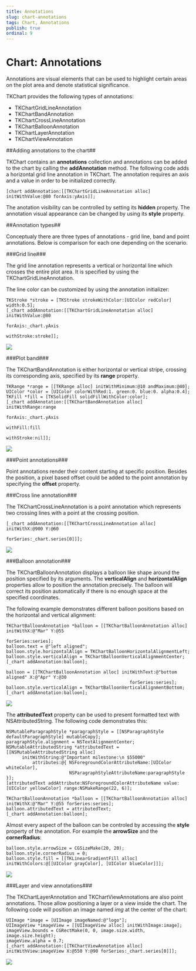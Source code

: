 ```yaml
---
title: Annotations
slug: chart-annotations
tags: Chart, Annotations
publish: true
ordinal: 9
---
```


# Chart: Annotations

Annotations are visual elements that can be used to highlight certain areas on the plot area and denote statistical significance.

TKChart provides the following types of annotations: 

- TKChartGridLineAnnotation
- TKChartBandAnnotation
- TKChartCrossLineAnnotation
- TKChartBalloonAnnotation
- TKChartLayerAnnotation
- TKChartViewAnnotation

##Adding annotations to the chart##

TKChart contains an **annotations** collection and annotations can be added to the chart by calling the **addAnnotation** method. The following code adds a horizontal grid line annotation in TKChart. The annotation requires an axis and a value in order to be initialized correctly.

    [chart addAnnotation:[[TKChartGridLineAnnotation alloc] initWithValue:@80 forAxis:yAxis]];

The anotation visibility can be controlled by setting its **hidden** property. 
The annotation visual appearance can be changed by using its **style** property.

##Annotation types##

Conceptualy there are three types of annotations - grid line, band and point annotations. Below is comparison for each one depending on the scenario.

###Grid line###

The grid line annotation represents a vertical or horizontal line which crosses the entire plot area. It is specified by using the TKChartGridLineAnnotation. 

The line color can be customized by using the annotation initializer:

	TKStroke *stroke = [TKStroke strokeWithColor:[UIColor redColor] width:0.5];
    [_chart addAnnotation:[[TKChartGridLineAnnotation alloc] initWithValue:@80
                                                                   forAxis:_chart.yAxis
                                                                withStroke:stroke]];

<img src="../images/chart-annotations001.png"/>

###Plot band###

The TKChartBandAnnotation is either horizontal or vertical stripe, crossing its corresponding axis, specified by its **range** property. 

    TKRange *range = [[TKRange alloc] initWithMinimum:@10 andMaximum:@40];
    UIColor *color = [UIColor colorWithRed:1. green:0. blue:0. alpha:0.4];
    TKFill *fill = [TKSolidFill solidFillWithColor:color];
    [_chart addAnnotation:[[TKChartBandAnnotation alloc] initWithRange:range
                                                               forAxis:_chart.yAxis
                                                              withFill:fill
                                                            withStroke:nil]];

<img src="../images/chart-annotations002.png"/>

###Point annotations###

Point annotations render their content starting at specific position. Besides the position, a pixel based offset could be added to the point annotation by specifying the **offset** property.

###Cross line annotation###

The TKChartCrossLineAnnotation is a point annotation which represents two crossing lines with a point at the crossing position.

    [_chart addAnnotation:[[TKChartCrossLineAnnotation alloc] initWithX:@900 Y:@60
                                                              forSeries:_chart.series[0]]];
    
<img src="../images/chart-annotations003.png"/>

###Balloon annotation###

The TKChartBalloonAnnotation displays a balloon like shape around the position specified by its arguments. The **verticalAlign** and **horizontalAlign** properties allow to position the annotation precisely. The balloon will correct its position automatically if there is no enough space at the specified coordinates.

The following example demonstrates different balloon positions based on the horizontal and vertical alignment:

    TKChartBalloonAnnotation *balloon = [[TKChartBalloonAnnotation alloc] initWithX:@"Mar" Y:@55
                                                                          forSeries:series];
    balloon.text = @"left aligned";
    balloon.style.horizontalAlign = TKChartBalloonHorizontalAlignmentLeft;
    balloon.style.verticalAlign = TKChartBalloonVerticalAlignmentCenter;
    [_chart addAnnotation:balloon];
    
    balloon = [[TKChartBalloonAnnotation alloc] initWithText:@"bottom aligned" X:@"Apr" Y:@30
                                                   forSeries:series];
    balloon.style.verticalAlign = TKChartBalloonVerticalAlignmentBottom;
    [_chart addAnnotation:balloon];

<img src="../images/chart-annotations004.png"/>
 
The **attributedText** property can be used to present formatted text with NSAttributedString. The following code demonstrates this:

    NSMutableParagraphStyle *paragraphStyle = [[NSParagraphStyle defaultParagraphStyle] mutableCopy];
    paragraphStyle.alignment = NSTextAlignmentCenter;
    NSMutableAttributedString *attributedText = [[NSMutableAttributedString alloc] 
          initWithString:@"Important milestone:\n $55000"
              attributes:@{ NSForegroundColorAttributeName:[UIColor whiteColor],
                            NSParagraphStyleAttributeName:paragraphStyle }];
    [attributedText addAttribute:NSForegroundColorAttributeName value:[UIColor yellowColor] range:NSMakeRange(22, 6)];
    
    TKChartBalloonAnnotation *balloon = [[TKChartBalloonAnnotation alloc] initWithX:@"Mar" Y:@55 forSeries:series];
    balloon.attributedText = attributedText;
    [_chart addAnnotation:balloon];


Almost every aspect of the balloon can be controled by accessing the **style** property of the annotation. For example the **arrowSize** and the **cornerRadius**:

    balloon.style.arrowSize = CGSizeMake(20, 20);
    balloon.style.cornerRadius = 0;
	balloon.style.fill = [[TKLinearGradientFill alloc] initWithColors:@[[UIColor grayColor], [UIColor blueColor]]];
	    
<img src="../images/chart-annotations005.png"/>
	
###Layer and view annotations###
	
The TKChartLayerAnnotation and TKChartViewAnnotations are also point annotations. Those allow positioning a layer or a view inside the chart. The following code will position an image named *img* at the center of the chart:

	UIImage *image = [UIImage imageNamed:@"logo"];
    UIImageView *imageView = [[UIImageView alloc] initWithImage:image];
    imageView.bounds = CGRectMake(0, 0, image.size.width, image.size.height);
    imageView.alpha = 0.7;
    [_chart addAnnotation:[[TKChartViewAnnotation alloc] initWithView:imageView X:@550 Y:@90 forSeries:_chart.series[0]]];
	
<img src="../images/chart-annotations006.png"/>
	
